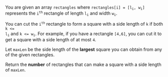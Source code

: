 You are given an array `rectangles` where <code>rectangles[i] = [l<sub>i</sub>, w<sub>i</sub>]</code> represents the <code>i<sup>th</sup></code> rectangle of length <code>l<sub>i</sub></code> and width <code>w<sub>i</sub></code>.

You can cut the <code>i<sup>th</sup></code> rectangle to form a square with a side length of `k` if both <code>k <= l<sub>i</sub></code> and <code>k <= w<sub>i</sub></code>. For example, if you have a rectangle `[4,6]`, you can cut it to get a square with a side length of at most `4`.

Let `maxLen` be the side length of the **largest** square you can obtain from any of the given rectangles.

Return the **number** of rectangles that can make a square with a side length of `maxLen`.